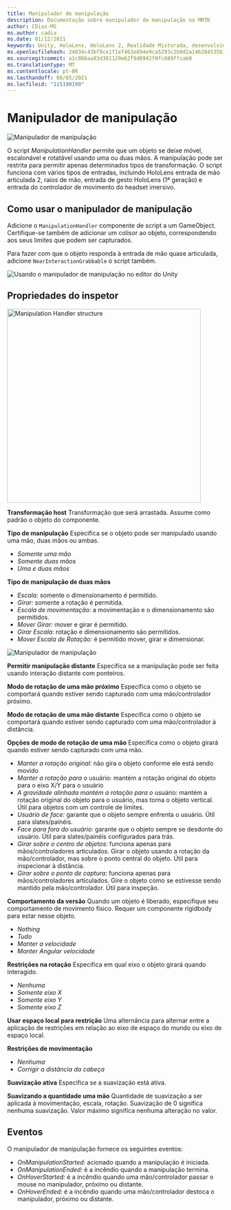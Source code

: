 ```yaml
---
title: Manipulador de manipulação
description: Documentação sobre manipulador de manipulação no MRTK
author: CDiaz-MS
ms.author: cadia
ms.date: 01/12/2021
keywords: Unity, HoloLens, HoloLens 2, Realidade Misturada, desenvolvimento, MRTK, Manipulação,
ms.openlocfilehash: 24034c43bf8ce1f1ef463e894e9ca5293c2b0d2a146284535b161f8b4277dfa9
ms.sourcegitcommit: a1c086aa83d381129e62f9d8942f0fc889ffcab0
ms.translationtype: MT
ms.contentlocale: pt-BR
ms.lasthandoff: 08/05/2021
ms.locfileid: "115190190"
---
```

# <a name="manipulation-handler"></a>Manipulador de manipulação

![Manipulador de manipulação](../images/manipulation-handler/MRTK_Manipulation_Main.png)

O script *ManipulationHandler* permite que um objeto se deixe móvel, escalonável e rotatável usando uma ou duas mãos. A manipulação pode ser restrita para permitir apenas determinados tipos de transformação. O script funciona com vários tipos de entradas, incluindo HoloLens entrada de mão articulada 2, raios de mão, entrada de gesto HoloLens (1ª geração) e entrada do controlador de movimento do headset imersivo.

## <a name="how-to-use-the-manipulation-handler"></a>Como usar o manipulador de manipulação

Adicione o `ManipulationHandler` componente de script a um GameObject. Certifique-se também de adicionar um colisor ao objeto, correspondendo aos seus limites que podem ser capturados.

Para fazer com que o objeto responda à entrada de mão quase articulada, adicione `NearInteractionGrabbable` o script também.

![Usando o manipulador de manipulação no editor do Unity](../images/manipulation-handler/MRTK_ManipulationHandler_Howto.png)

## <a name="inspector-properties"></a>Propriedades do inspetor

<img src="../images/manipulation-handler/MRTK_ManipulationHandler_Structure.png" width="450" alt="Manipulation Handler structure">

**Transformação host** Transformação que será arrastada. Assume como padrão o objeto do componente.

**Tipo de manipulação** Especifica se o objeto pode ser manipulado usando uma mão, duas mãos ou ambas.

* *Somente uma mão*
* *Somente duas mãos*
* *Uma e duas mãos*

**Tipo de manipulação de duas mãos**

* *Escala:* somente o dimensionamento é permitido.
* *Girar:* somente a rotação é permitida.
* *Escala de movimentação:* a movimentação e o dimensionamento são permitidos.
* *Mover Girar:* mover e girar é permitido.
* *Girar Escala:* rotação e dimensionamento são permitidos.
* *Mover Escala de Rotação:* é permitido mover, girar e dimensionar.

![Manipulador de manipulação](../images/manipulation-handler/MRTK_ManipulationHandler_TwoHanded.jpg)

**Permitir manipulação distante** Especifica se a manipulação pode ser feita usando interação distante com ponteiros.

**Modo de rotação de uma mão próximo** Especifica como o objeto se comportará quando estiver sendo capturado com uma mão/controlador próximo.

**Modo de rotação de uma mão distante** Especifica como o objeto se comportará quando estiver sendo capturado com uma mão/controlador à distância.

**Opções de modo de rotação de uma mão** Especifica como o objeto girará quando estiver sendo capturado com uma mão.

* *Manter a rotação original:* não gira o objeto conforme ele está sendo movido
* *Manter a rotação para* o usuário: mantém a rotação original do objeto para o eixo X/Y para o usuário
* *A gravidade alinhada mantém a rotação para o* usuário: mantém a rotação original do objeto para o usuário, mas torna o objeto vertical. Útil para objetos com um controle de limites.
* *Usuário de face:* garante que o objeto sempre enfrenta o usuário. Útil para slates/painéis.
* *Face para fora do usuário:* garante que o objeto sempre se desdonte do usuário. Útil para slates/painéis configurados para trás.
* *Girar sobre o centro de objetos:* funciona apenas para mãos/controladores articulados. Girar o objeto usando a rotação da mão/controlador, mas sobre o ponto central do objeto. Útil para inspecionar à distância.
* *Girar sobre o ponto de captura:* funciona apenas para mãos/controladores articulados. Gire o objeto como se estivesse sendo mantido pela mão/controlador. Útil para inspeção.

**Comportamento da versão** Quando um objeto é liberado, especifique seu comportamento de movimento físico. Requer um componente rigidbody para estar nesse objeto.

* *Nothing*
* *Tudo*
* *Manter a velocidade*
* *Manter Angular velocidade*

**Restrições na rotação** Especifica em qual eixo o objeto girará quando interagido.

* *Nenhuma*
* *Somente eixo X*
* *Somente eixo Y*
* *Somente eixo Z*

**Usar espaço local para restrição** Uma alternância para alternar entre a aplicação de restrições em relação ao eixo de espaço do mundo ou eixo de espaço local.

**Restrições de movimentação**

* *Nenhuma*
* *Corrigir a distância da cabeça*

**Suavização ativa** Especifica se a suavização está ativa.

**Suavizando a quantidade uma mão** Quantidade de suavização a ser aplicada à movimentação, escala, rotação. Suavização de 0 significa nenhuma suavização. Valor máximo significa nenhuma alteração no valor.

## <a name="events"></a>Eventos

O manipulador de manipulação fornece os seguintes eventos:

* *OnManipulationStarted:* acionado quando a manipulação é iniciada.
* *OnManipulationEnded:* é a incêndio quando a manipulação termina.
* *OnHoverStarted:* é a incêndio quando uma mão/controlador passar o mouse no manipulador, próximo ou distante.
* *OnHoverEnded:* é a incêndio quando uma mão/controlador destoca o manipulador, próximo ou distante.
